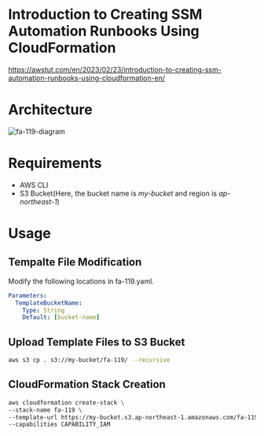 # Introduction to Creating SSM Automation Runbooks Using CloudFormation

https://awstut.com/en/2023/02/23/introduction-to-creating-ssm-automation-runbooks-using-cloudformation-en/

# Architecture

![fa-119-diagram](https://user-images.githubusercontent.com/84276199/220773013-5530ba1a-b136-4285-9155-840ed56ed5ff.png)

# Requirements

* AWS CLI
* S3 Bucket(Here, the bucket name is *my-bucket* and region is *ap-northeast-1*)

# Usage

## Tempalte File Modification

Modify the following locations in fa-119.yaml.

```yaml
Parameters:
  TemplateBucketName:
    Type: String
    Default: [bucket-name]
```

## Upload  Template Files to S3 Bucket

```bash
aws s3 cp . s3://my-bucket/fa-119/ --recursive
```

## CloudFormation Stack Creation

```bash
aws cloudformation create-stack \
--stack-name fa-119 \
--template-url https://my-bucket.s3.ap-northeast-1.amazonaws.com/fa-119/fa-119.yaml \
--capabilities CAPABILITY_IAM
```
